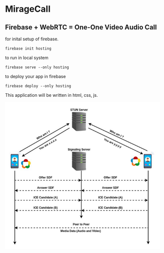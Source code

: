 # MirageCall
## Firebase + WebRTC = One-One Video Audio Call

for inital setup of firebase.
```
firebase init hosting
```
to run in local system

```
firebase serve --only hosting
```
to deploy your app in firebase
```
firebase deploy --only hosting
```

This application will be written in html, css, js.

![webrtc](image/webrtc.jpeg)